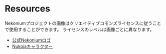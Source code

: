 # Resources

Nekoniumプロジェクトの画像はクリエイティブコモンズライセンスに従うことで使用することができます。
ライセンスのレベルは画像ごとに異なります。

+ <a href="https://github.com/nekonium/nekonium.github.io/blob/master/resources.image/logo/README.md">公式Nekoniumロゴ</a>
+ <a href="https://github.com/nekonium/nekonium.github.io/blob/master/resources.image/nukoja/README.md">Nukojaキャラクター</a>
